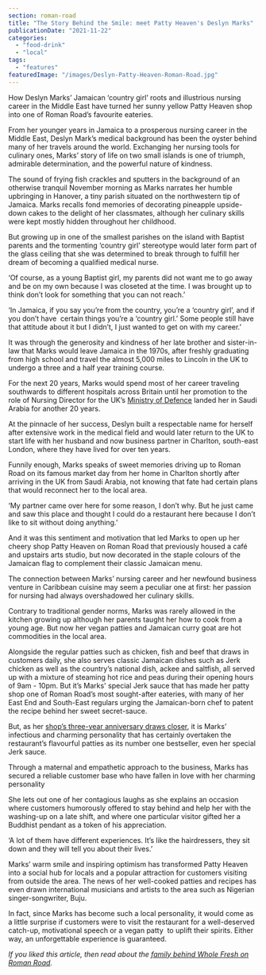 ```yaml
---
section: roman-road
title: "The Story Behind the Smile: meet Patty Heaven's Deslyn Marks"
publicationDate: "2021-11-22"
categories: 
  - "food-drink"
  - "local"
tags: 
  - "features"
featuredImage: "/images/Deslyn-Patty-Heaven-Roman-Road.jpg"
---
```


How Deslyn Marks’ Jamaican ‘country girl’ roots and illustrious nursing career in the Middle East have turned her sunny yellow Patty Heaven shop into one of Roman Road’s favourite eateries.

From her younger years in Jamaica to a prosperous nursing career in the Middle East, Deslyn Mark’s medical background has been the oyster behind many of her travels around the world. Exchanging her nursing tools for culinary ones, Marks’ story of life on two small islands is one of triumph, admirable determination, and the powerful nature of kindness. 

The sound of frying fish crackles and sputters in the background of an otherwise tranquil November morning as Marks narrates her humble upbringing in Hanover, a tiny parish situated on the northwestern tip of Jamaica. Marks recalls fond memories of decorating pineapple upside-down cakes to the delight of her classmates, although her culinary skills were kept mostly hidden throughout her childhood.  

But growing up in one of the smallest parishes on the island with Baptist parents and the tormenting ‘country girl’ stereotype would later form part of the glass ceiling that she was determined to break through to fulfill her dream of becoming a qualified medical nurse. 

‘Of course, as a young Baptist girl, my parents did not want me to go away and be on my own because I was closeted at the time. I was brought up to think don’t look for something that you can not reach.’ 

‘In Jamaica, if you say you’re from the country, you’re a ‘country girl’, and if you don’t have  certain things you’re a ‘country girl.’ Some people still have that attitude about it but I didn’t, I just wanted to get on with my career.’ 

It was through the generosity and kindness of her late brother and sister-in-law that Marks would leave Jamaica in the 1970s, after freshly graduating from high school and travel the almost 5,000 miles to Lincoln in the UK to undergo a three and a half year training course.

For the next 20 years, Marks would spend most of her career traveling southwards to different hospitals across Britain until her promotion to the role of Nursing Director for the UK’s [Ministry of Defence](https://www.gov.uk/government/organisations/ministry-of-defence) landed her in Saudi Arabia for another 20 years. 

At the pinnacle of her success, Deslyn built a respectable name for herself after extensive work in the medical field and would later return to the UK to start life with her husband and now business partner in Charlton, south-east London, where they have lived for over ten years.

Funnily enough, Marks speaks of sweet memories driving up to Roman Road on its famous market day from her home in Charlton shortly after arriving in the UK from Saudi Arabia, not knowing that fate had certain plans that would reconnect her to the local area. 

‘My partner came over here for some reason, I don’t why. But he just came and saw this place and thought I could do a restaurant here because I don’t like to sit without doing anything.’ 

And it was this sentiment and motivation that led Marks to open up her cheery shop Patty Heaven on Roman Road that previously housed a café and upstairs arts studio, but now decorated in the staple colours of the Jamaican flag to complement their classic Jamaican menu. 

The connection between Marks’ nursing career and her newfound business venture in Caribbean cuisine may seem a peculiar one at first: her passion for nursing had always overshadowed her culinary skills. 

Contrary to traditional gender norms, Marks was rarely allowed in the kitchen growing up although her parents taught her how to cook from a young age. But now her vegan patties and Jamaican curry goat are hot commodities in the local area.

Alongside the regular patties such as chicken, fish and beef that draws in customers daily, she also serves classic Jamaican dishes such as Jerk chicken as well as the country’s national dish, ackee and saltfish, all served up with a mixture of steaming hot rice and peas during their opening hours of 9am - 10pm. But it’s Marks' special Jerk sauce that has made her patty shop one of Roman Road’s most sought-after eateries, with many of her East End and South-East regulars urging the Jamaican-born chef to patent the recipe behind her sweet secret-sauce.

But, as her [shop’s three-year anniversary draws closer](https://romanroadlondon.com/patty-heaven-caribbean-restaurant-opens-on-roman-road/), it is Marks’ infectious and charming personality that has certainly overtaken the restaurant’s flavourful patties as its number one bestseller, even her special Jerk sauce.

Through a maternal and empathetic approach to the business, Marks has secured a reliable customer base who have fallen in love with her charming personality  

She lets out one of her contagious laughs as she explains an occasion where customers humorously offered to stay behind and help her with the washing-up on a late shift, and where one particular visitor gifted her a Buddhist pendant as a token of his appreciation. 

‘A lot of them have different experiences. It’s like the hairdressers, they sit down and they will tell you about their lives.’ 

Marks’ warm smile and inspiring optimism has transformed Patty Heaven into a social hub for locals and a popular attraction for customers visiting from outside the area. The news of her well-cooked patties and recipes has even drawn international musicians and artists to the area such as Nigerian singer-songwriter, Buju. 

In fact, since Marks has become such a local personality, it would come as a little surprise if customers were to visit the restaurant for a well-deserved catch-up, motivational speech or a vegan patty  to uplift their spirits. Either way, an unforgettable experience is guaranteed.  

_If you liked this article, then read about the [family behind Whole Fresh on Roman Road](https://romanroadlondon.com/whole-fresh-roman-road-bow-opens/)._


